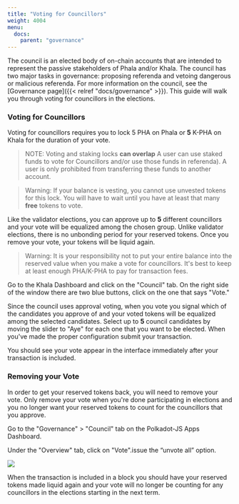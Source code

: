 ```yaml
---
title: "Voting for Councillors"
weight: 4004
menu:
  docs:
    parent: "governance"
---
```


The council is an elected body of on-chain accounts that are intended to represent the passive stakeholders of Phala and/or Khala. The council has two major tasks in governance: proposing referenda and vetoing dangerous or malicious referenda. For more information on the council, see the [Governance page]({{< relref "docs/governance" >}}). This guide will walk you through voting for councillors in the elections.

### Voting for Councillors

Voting for councillors requires you to lock 5 PHA on Phala or **5** K-PHA on Khala for the duration of your vote.

> NOTE: Voting and staking locks **can overlap** A user can use staked funds to vote for Councillors and/or use those funds in referenda). A user is only prohibited from transferring these funds to another account.

> Warning: If your balance is vesting, you cannot use unvested tokens for this lock. You will have to wait until you have at least that many **free** tokens to vote.

Like the validator elections, you can approve up to **5** different councillors and your vote will be equalized among the chosen group. Unlike validator elections, there is no unbonding period for your reserved tokens. Once you remove your vote, your tokens will be liquid again.

> Warning: It is your responsibility not to put your entire balance into the reserved value when you make a vote for councillors. It's best to keep at least enough PHA/K-PHA to pay for transaction fees.

Go to the Khala Dashboard and click on the "Council" tab. On the right side of the window there are two blue buttons, click on the one that says "Vote."

Since the council uses approval voting, when you vote you signal which of the candidates you approve of and your voted tokens will be equalized among the selected candidates. Select up to **5** council candidates by moving the slider to "Aye" for each one that you want to be elected. When you've made the proper configuration submit your transaction.

You should see your vote appear in the interface immediately after your transaction is included.

### Removing your Vote

In order to get your reserved tokens back, you will need to remove your vote. Only remove your vote when you're done participating in elections and you no longer want your reserved tokens to count for the councillors that you approve.

Go to the "Governance" > "Council" tab on the Polkadot-JS Apps Dashboard.

Under the "Overview" tab, click on "Vote".issue the “unvote all” option.

![](https://i.imgur.com/Uln8z8p.png)

When the transaction is included in a block you should have your reserved tokens made liquid again and your vote will no longer be counting for any councillors in the elections starting in the next term.
